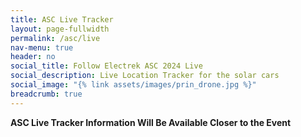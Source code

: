 ```yaml
---
title: ASC Live Tracker
layout: page-fullwidth
permalink: /asc/live
nav-menu: true
header: no
social_title: Follow Electrek ASC 2024 Live
social_description: Live Location Tracker for the solar cars
social_image: "{% link assets/images/prin_drone.jpg %}"
breadcrumb: true
---
```

__ASC Live Tracker Information Will Be Available Closer to the Event__